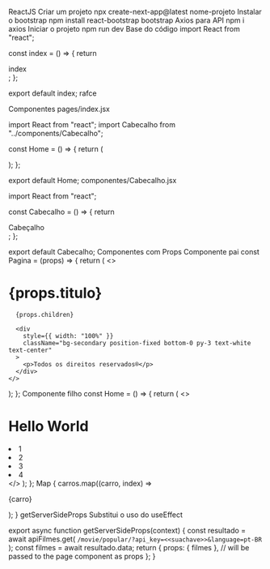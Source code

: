 ReactJS
Criar um projeto
npx create-next-app@latest nome-projeto
Instalar o bootstrap
npm install react-bootstrap bootstrap
Axios para API
npm i axios
Iniciar o projeto
npm run dev
Base do código
import React from "react";

const index = () => {
  return <div>index</div>;
};

export default index;
rafce

Componentes
pages/index.jsx

import React from "react";
import Cabecalho from "../components/Cabecalho";

const Home = () => {
  return (
    <div>
      <Cabecalho />
    </div>
  );
};

export default Home;
componentes/Cabecalho.jsx

import React from "react";

const Cabecalho = () => {
  return <div>Cabeçalho</div>;
};

export default Cabecalho;
Componentes com Props
Componente pai
const Pagina = (props) => {
  return (
    <>
      <Cabecalho />
      <div className="bg-secondary py-3 text-white text-center mb-3">
        <Container>
          <h1>{props.titulo}</h1>
        </Container>
      </div>

      {props.children}

      <div
        style={{ width: "100%" }}
        className="bg-secondary position-fixed bottom-0 py-3 text-white text-center"
      >
        <p>Todos os direitos reservados®</p>
      </div>
    </>
  );
};
Componente filho
const Home = () => {
  return (
    <>
      <Pagina titulo="Página Inicial">
        <Container>
          <h1>Hello World</h1>
          <li>1</li>
          <li>2</li>
          <li>3</li>
          <li>4</li>
        </Container>
      </Pagina>
    </>
  );
};
Map
{
  carros.map((carro, index) => <p key={index}>{carro}</p>);
}
getServerSideProps
Substitui o uso do useEffect

export async function getServerSideProps(context) {
  const resultado = await apiFilmes.get(
    `/movie/popular/?api_key=<<suachave>>&language=pt-BR`
  );
  const filmes = await resultado.data;
  return {
    props: { filmes }, // will be passed to the page component as props
  };
}
